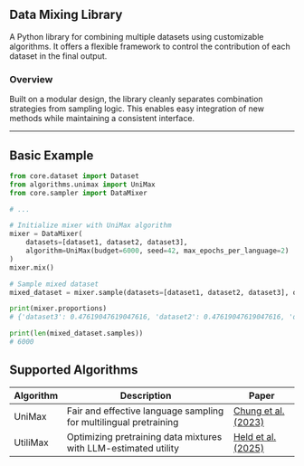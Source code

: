 ## **Data Mixing Library**

A Python library for combining multiple datasets using customizable algorithms. It offers a flexible framework to control the contribution of each dataset in the final output.

### **Overview**

Built on a modular design, the library cleanly separates combination strategies from sampling logic. This enables easy integration of new methods while maintaining a consistent interface.

---

## **Basic Example**

```python
from core.dataset import Dataset
from algorithms.unimax import UniMax
from core.sampler import DataMixer

# ...

# Initialize mixer with UniMax algorithm
mixer = DataMixer(
    datasets=[dataset1, dataset2, dataset3],
    algorithm=UniMax(budget=6000, seed=42, max_epochs_per_language=2)
)
mixer.mix()

# Sample mixed dataset
mixed_dataset = mixer.sample(datasets=[dataset1, dataset2, dataset3], output_size=6000)

print(mixer.proportions)
# {'dataset3': 0.47619047619047616, 'dataset2': 0.47619047619047616, 'dataset1': 0.047619047619047616}

print(len(mixed_dataset.samples))
# 6000
```
## Supported Algorithms

| Algorithm | Description | Paper |
|-----------|-------------|-------|
| UniMax | Fair and effective language sampling for multilingual pretraining | [Chung et al. (2023)](https://arxiv.org/abs/2304.09151) |
| UtiliMax | Optimizing pretraining data mixtures with LLM-estimated utility | [Held et al. (2025)](https://arxiv.org/abs/2501.11747) |
